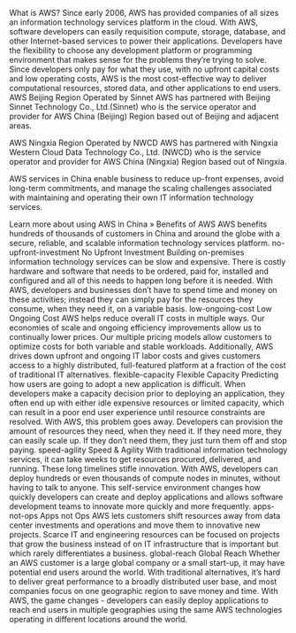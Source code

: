 What is AWS?
Since early 2006, AWS has provided companies of all sizes an information technology services platform in the cloud. With AWS, software developers can easily requisition compute, storage, database, and other Internet-based services to power their applications. Developers have the flexibility to choose any development platform or programming environment that makes sense for the problems they’re trying to solve. Since developers only pay for what they use, with no upfront capital costs and low operating costs, AWS is the most cost-effective way to deliver computational resources, stored data, and other applications to end users.
AWS Beijing Region Operated by Sinnet
AWS has partnered with Beijing Sinnet Technology Co., Ltd.(Sinnet) who is the service operator and provider for AWS China (Beijing) Region based out of Beijing and adjacent areas.

AWS Ningxia Region Operated by NWCD
AWS has partnered with Ningxia Western Cloud Data Technology Co., Ltd. (NWCD) who is the service operator and provider for AWS China (Ningxia) Region based out of Ningxia.



AWS services in China enable business to reduce up-front expenses, avoid long-term commitments, and manage the scaling challenges associated with maintaining and operating their own IT information technology services.

Learn more about using AWS in China »
Benefits of AWS
AWS benefits hundreds of thousands of customers in China and around the globe with a secure, reliable, and scalable information technology services platform.
no-upfront-investment
No Upfront Investment
Building on-premises information technology services can be slow and expensive. There is costly hardware and software that needs to be ordered, paid for, installed and configured and all of this needs to happen long before it is needed. With AWS, developers and businesses don’t have to spend time and money on these activities; instead they can simply pay for the resources they consume, when they need it, on a variable basis.
low-ongoing-cost
Low Ongoing Cost
AWS helps reduce overall IT costs in multiple ways. Our economies of scale and ongoing efficiency improvements allow us to continually lower prices. Our multiple pricing models allow customers to optimize costs for both variable and stable workloads. Additionally, AWS drives down upfront and ongoing IT labor costs and gives customers access to a highly distributed, full-featured platform at a fraction of the cost of traditional IT alternatives.
flexible-capacity
Flexible Capacity
Predicting how users are going to adopt a new application is difficult. When developers make a capacity decision prior to deploying an application, they often end up with either idle expensive resources or limited capacity, which can result in a poor end user experience until resource constraints are resolved. With AWS, this problem goes away. Developers can provision the amount of resources they need, when they need it. If they need more, they can easily scale up. If they don’t need them, they just turn them off and stop paying.
speed-agility
Speed & Agility
With traditional information technology services, it can take weeks to get resources procured, delivered, and running. These long timelines stifle innovation. With AWS, developers can deploy hundreds or even thousands of compute nodes in minutes, without having to talk to anyone. This self-service environment changes how quickly developers can create and deploy applications and allows software development teams to innovate more quickly and more frequently.
apps-not-ops
Apps not Ops
AWS lets customers shift resources away from data center investments and operations and move them to innovative new projects. Scarce IT and engineering resources can be focused on projects that grow the business instead of on IT infrastructure that is important but which rarely differentiates a business.
global-reach
Global Reach
Whether an AWS customer is a large global company or a small start-up, it may have potential end users around the world. With traditional alternatives, it’s hard to deliver great performance to a broadly distributed user base, and most companies focus on one geographic region to save money and time. With AWS, the game changes - developers can easily deploy applications to reach end users in multiple geographies using the same AWS technologies operating in different locations around the world.
